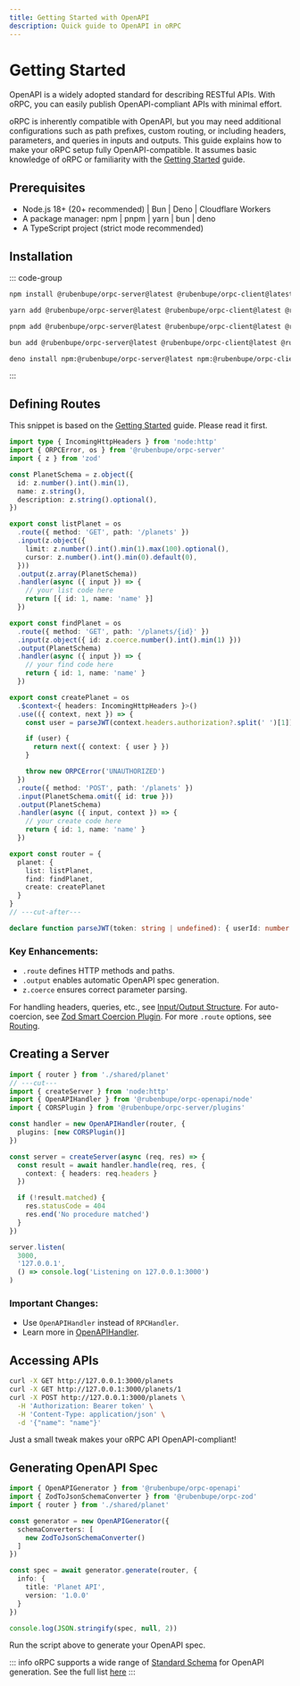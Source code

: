 ```yaml
---
title: Getting Started with OpenAPI
description: Quick guide to OpenAPI in oRPC
---
```


# Getting Started

OpenAPI is a widely adopted standard for describing RESTful APIs. With oRPC, you can easily publish OpenAPI-compliant APIs with minimal effort.

oRPC is inherently compatible with OpenAPI, but you may need additional configurations such as path prefixes, custom routing, or including headers, parameters, and queries in inputs and outputs. This guide explains how to make your oRPC setup fully OpenAPI-compatible. It assumes basic knowledge of oRPC or familiarity with the [Getting Started](/docs/getting-started) guide.

## Prerequisites

- Node.js 18+ (20+ recommended) | Bun | Deno | Cloudflare Workers
- A package manager: npm | pnpm | yarn | bun | deno
- A TypeScript project (strict mode recommended)

## Installation

::: code-group

```sh [npm]
npm install @rubenbupe/orpc-server@latest @rubenbupe/orpc-client@latest @rubenbupe/orpc-openapi@latest
```

```sh [yarn]
yarn add @rubenbupe/orpc-server@latest @rubenbupe/orpc-client@latest @rubenbupe/orpc-openapi@latest
```

```sh [pnpm]
pnpm add @rubenbupe/orpc-server@latest @rubenbupe/orpc-client@latest @rubenbupe/orpc-openapi@latest
```

```sh [bun]
bun add @rubenbupe/orpc-server@latest @rubenbupe/orpc-client@latest @rubenbupe/orpc-openapi@latest
```

```sh [deno]
deno install npm:@rubenbupe/orpc-server@latest npm:@rubenbupe/orpc-client@latest @rubenbupe/orpc-openapi@latest
```

:::

## Defining Routes

This snippet is based on the [Getting Started](/docs/getting-started) guide. Please read it first.

```ts twoslash
import type { IncomingHttpHeaders } from 'node:http'
import { ORPCError, os } from '@rubenbupe/orpc-server'
import { z } from 'zod'

const PlanetSchema = z.object({
  id: z.number().int().min(1),
  name: z.string(),
  description: z.string().optional(),
})

export const listPlanet = os
  .route({ method: 'GET', path: '/planets' })
  .input(z.object({
    limit: z.number().int().min(1).max(100).optional(),
    cursor: z.number().int().min(0).default(0),
  }))
  .output(z.array(PlanetSchema))
  .handler(async ({ input }) => {
    // your list code here
    return [{ id: 1, name: 'name' }]
  })

export const findPlanet = os
  .route({ method: 'GET', path: '/planets/{id}' })
  .input(z.object({ id: z.coerce.number().int().min(1) }))
  .output(PlanetSchema)
  .handler(async ({ input }) => {
    // your find code here
    return { id: 1, name: 'name' }
  })

export const createPlanet = os
  .$context<{ headers: IncomingHttpHeaders }>()
  .use(({ context, next }) => {
    const user = parseJWT(context.headers.authorization?.split(' ')[1])

    if (user) {
      return next({ context: { user } })
    }

    throw new ORPCError('UNAUTHORIZED')
  })
  .route({ method: 'POST', path: '/planets' })
  .input(PlanetSchema.omit({ id: true }))
  .output(PlanetSchema)
  .handler(async ({ input, context }) => {
    // your create code here
    return { id: 1, name: 'name' }
  })

export const router = {
  planet: {
    list: listPlanet,
    find: findPlanet,
    create: createPlanet
  }
}
// ---cut-after---

declare function parseJWT(token: string | undefined): { userId: number } | null
```

### Key Enhancements:

- `.route` defines HTTP methods and paths.
- `.output` enables automatic OpenAPI spec generation.
- `z.coerce` ensures correct parameter parsing.

For handling headers, queries, etc., see [Input/Output Structure](/docs/openapi/input-output-structure).
For auto-coercion, see [Zod Smart Coercion Plugin](/docs/openapi/plugins/zod-smart-coercion).
For more `.route` options, see [Routing](/docs/openapi/routing).

## Creating a Server

```ts twoslash
import { router } from './shared/planet'
// ---cut---
import { createServer } from 'node:http'
import { OpenAPIHandler } from '@rubenbupe/orpc-openapi/node'
import { CORSPlugin } from '@rubenbupe/orpc-server/plugins'

const handler = new OpenAPIHandler(router, {
  plugins: [new CORSPlugin()]
})

const server = createServer(async (req, res) => {
  const result = await handler.handle(req, res, {
    context: { headers: req.headers }
  })

  if (!result.matched) {
    res.statusCode = 404
    res.end('No procedure matched')
  }
})

server.listen(
  3000,
  '127.0.0.1',
  () => console.log('Listening on 127.0.0.1:3000')
)
```

### Important Changes:

- Use `OpenAPIHandler` instead of `RPCHandler`.
- Learn more in [OpenAPIHandler](/docs/openapi/openapi-handler).

## Accessing APIs

```bash
curl -X GET http://127.0.0.1:3000/planets
curl -X GET http://127.0.0.1:3000/planets/1
curl -X POST http://127.0.0.1:3000/planets \
  -H 'Authorization: Bearer token' \
  -H 'Content-Type: application/json' \
  -d '{"name": "name"}'
```

Just a small tweak makes your oRPC API OpenAPI-compliant!

## Generating OpenAPI Spec

```ts twoslash
import { OpenAPIGenerator } from '@rubenbupe/orpc-openapi'
import { ZodToJsonSchemaConverter } from '@rubenbupe/orpc-zod'
import { router } from './shared/planet'

const generator = new OpenAPIGenerator({
  schemaConverters: [
    new ZodToJsonSchemaConverter()
  ]
})

const spec = await generator.generate(router, {
  info: {
    title: 'Planet API',
    version: '1.0.0'
  }
})

console.log(JSON.stringify(spec, null, 2))
```

Run the script above to generate your OpenAPI spec.

::: info
oRPC supports a wide range of [Standard Schema](https://github.com/standard-schema/standard-schema) for OpenAPI generation. See the full list [here](/docs/openapi/openapi-specification#generating-specifications)
:::
